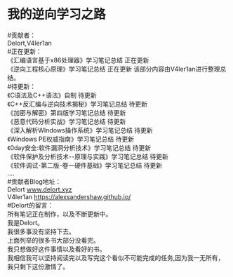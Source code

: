 # 我的逆向学习之路
#贡献者：<br>
Delort,V4ler1an <br>
#正在更新：<br>
《汇编语言基于x86处理器》学习笔记总结 正在更新<br>
《逆向工程核心原理》学习笔记总结 正在更新 该部分内容由V4ler1an进行整理总结。 <br>
#待更新：<br>
《C语法及C++语法》自制 待更新<br>
《C++反汇编与逆向技术揭秘》学习笔记总结 待更新<br>
《加密与解密》第四版学习笔记总结 待更新<br>
《恶意代码分析实战》学习笔记总结 待更新<br>
《深入解析WIndows操作系统》学习笔记总结 待更新<br>
《Windows PE权威指南》学习笔记总结 待更新<br>
《0day安全:软件漏洞分析技术》学习笔记总结 待更新<br>
《软件保护及分析技术--原理与实践》学习笔记总结 待更新<br>
《软件调试-第二版-卷一硬件基础》学习笔记总结 待更新<br>
 ....<br>
#贡献者Blog地址：<br>
 Delort www.delort.xyz <br>
 V4ler1an https://alexsandershaw.github.io/ <br>
#Delort的留言：<br>
 所有笔记正在制作，以及不断更新中。<br>
 我是Delort。<br>
 我很多事没有坚持下去。<br>
 上面列举的很多书大部分没看完。<br>
 我只想做好这件事情以及看好的书。<br>
 我相信我可以坚持阅读完以及写完这个看似不可能完成的任务,因为我一无所有，我只剩下这份激情了。<br>

